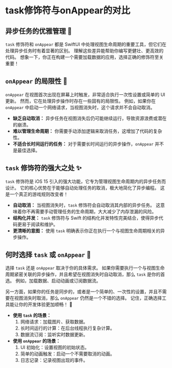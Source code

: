 ﻿# task修饰符与onAppear的对比

## 异步任务的优雅管理 🚀

`task` 修饰符和 `onAppear` 都是 SwiftUI 中处理视图生命周期的重要工具，但它们在处理异步任务时有着显著的区别。 理解这些差异能帮助你编写更健壮、更高效的代码。 想象一下，你正在构建一个需要加载数据的应用，选择正确的修饰符至关重要！

## `onAppear` 的局限性 🚧

`onAppear` 在视图首次出现在屏幕上时触发，非常适合执行一次性设置或简单的 UI 更新。 然而，它在处理异步操作时存在一些固有的局限性。 例如，如果你在 `onAppear` 中启动一个网络请求，当视图消失时，这个请求并不会自动取消。

*   **缺乏自动取消：** 异步任务在视图消失后仍可能继续运行，导致资源浪费或潜在的崩溃。
*   **难以管理生命周期：** 你需要手动添加逻辑来取消任务，这增加了代码的复杂性。
*   **不适合长时间运行的任务：** 对于需要长时间运行的异步操作，`onAppear` 并不是最佳选择。

## `task` 修饰符的强大之处 ✨

`task` 修饰符是 iOS 15 引入的强大功能，它专为管理视图生命周期内的异步任务而设计。 它的核心优势在于能够自动处理任务的取消，极大地简化了异步编程。 这是一个真正的游戏规则改变者！

*   **自动取消：** 当视图消失时，`task` 修饰符会自动取消其内部的异步任务。 这意味着你不再需要手动管理任务的生命周期，大大减少了内存泄漏的风险。
*   **结构化并发：** `task` 修饰符与 Swift 的结构化并发特性完美结合，使得异步代码更易于阅读和维护。
*   **更清晰的意图：** 使用 `task` 明确表示你正在执行一个与视图生命周期相关的异步操作。

## 何时选择 `task` 或 `onAppear` 🎯

选择 `task` 还是 `onAppear` 取决于你的具体需求。 如果你需要执行一个与视图生命周期紧密关联的异步操作，并且希望在视图消失时自动取消，那么 `task` 是你的首选。 例如，加载数据、启动动画或订阅数据流。

另一方面，如果你的任务是同步的，或者是一个简单的、一次性的设置，并且不需要在视图消失时取消，那么 `onAppear` 仍然是一个不错的选择。 记住，正确选择工具能让你的开发体验更加顺畅！ 🚀

*   **使用 `task` 的场景：**
    1.  网络请求：加载图片、获取数据。
    2.  长时间运行的计算：在后台线程执行复杂计算。
    3.  数据流订阅：监听实时数据更新。
*   **使用 `onAppear` 的场景：**
    1.  UI 初始化：设置视图的初始状态。
    2.  简单的动画触发：启动一个不需要取消的动画。
    3.  日志记录：记录视图出现的事件。


